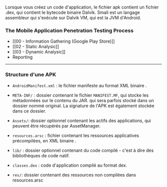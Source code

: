 Lorsque vous créez un code d'application, le fichier apk contient un fichier .dex, qui contient le bytecode binaire Dalvik. Smali est un langage assembleur qui s'exécute sur Dalvik VM, qui est la JVM d'Android.

### The Mobile Application Penetration Testing Process

- [[00 - Information Gathering (Google Play Store)]] 
- [[02 - Static Analysic]]
- [[03 - Dynamic Analysic]]
- Reporting

----
### Structure d'une APK

- `AndroidManifest.xml` : le fichier manifeste au format XML binaire .

- `META-INF/` : dossier contenant le fichier `MANIFEST.MF`, qui stocke les métadonnées sur le contenu du JAR. qui sera parfois stocké dans un dossier nommé original. La signature de l'APK est également stockée dans ce dossier.

- `Assets/`: dossier optionnel contenant les actifs des applications, qui peuvent être récupérés par AssetManager.

- `resources.arsc` : fichier contenant les ressources applicatives précompilées, en XML binaire .

- `lib/` : dossier optionnel contenant du code compilé - c'est à dire des bibliothèques de code natif.

- `classes.dex` : code d'application compilé au format dex.

- `res/`: dossier contenant des ressources non compilées dans resources.arsc
